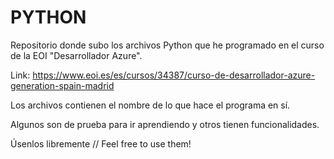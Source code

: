 # PYTHON

Repositorio donde subo los archivos Python que he programado en el curso de la EOI "Desarrollador Azure".

Link: https://www.eoi.es/es/cursos/34387/curso-de-desarrollador-azure-generation-spain-madrid

Los archivos contienen el nombre de lo que hace el programa en sí.

Algunos son de prueba para ir aprendiendo y otros tienen funcionalidades.

Úsenlos libremente // Feel free to use them!
